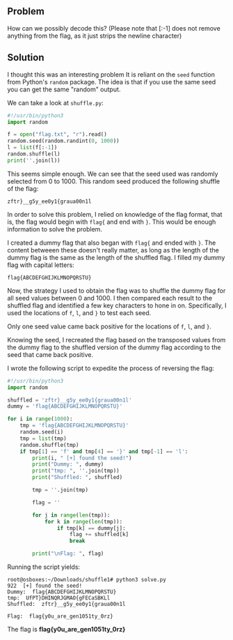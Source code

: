 ## Problem ##

How can we possibly decode this? (Please note that [:-1] does not remove anything from the flag, as it just strips the newline character)

## Solution ##

I thought this was an interesting problem It is reliant on the `seed` function from Python's `random` package. The idea is that if you use the same seed you can get the same "random" output.

We can take a look at `shuffle.py`:

```py
#!/usr/bin/python3
import random

f = open("flag.txt", "r").read()
random.seed(random.randint(0, 1000))
l = list(f[:-1])
random.shuffle(l)
print(''.join(l))
```

This seems simple enough. We can see that the seed used was randomly selected from 0 to 1000. This random seed produced the following shuffle of the flag:

`zftr}__g5y_ee0y1{graua00n1l`

In order to solve this problem, I relied on knowledge of the flag format, that is, the flag would begin with `flag{` and end with `}`. This would be enough information to solve the problem.

I created a dummy flag that also began with `flag{` and ended with `}`. The content betweeen these doesn't really matter, as long as the length of the dummy flag is the same as the length of the shuffled flag. I filled my dummy flag with capital letters:

`flag{ABCDEFGHIJKLMNOPQRSTU}`

Now, the strategy I used to obtain the flag was to shuffle the dummy flag for all seed values between 0 and 1000. I then compared each result to the shuffled flag and identified a few key characters to hone in on. Specifically, I used the locations of `f`, `l`, and `}` to test each seed.

Only one seed value came back positive for the locations of `f`, `l`, and `}`. 

Knowing the seed, I recreated the flag based on the transposed values from the dummy flag to the shuffled version of the dummy flag according to the seed that came back positive.

I wrote the following script to expedite the process of reversing the flag:

```py
#!/usr/bin/python3
import random

shuffled = 'zftr}__g5y_ee0y1{graua00n1l'
dummy = 'flag{ABCDEFGHIJKLMNOPQRSTU}'

for i in range(1000):
    tmp = 'flag{ABCDEFGHIJKLMNOPQRSTU}'
    random.seed(i)
    tmp = list(tmp)
    random.shuffle(tmp)
    if tmp[1] == 'f' and tmp[4] == '}' and tmp[-1] == 'l':
        print(i, " [+] found the seed!")
        print("Dummy: ", dummy)
        print("tmp: ", ''.join(tmp))
        print("Shuffled: ", shuffled)

        tmp = ''.join(tmp)

        flag = ''

        for j in range(len(tmp)):
            for k in range(len(tmp)):
                if tmp[k] == dummy[j]:
                    flag += shuffled[k]
                    break

        print("\nFlag: ", flag)
```

Running the script yields:

```console
root@osboxes:~/Downloads/shuffle1# python3 solve.py 
922  [+] found the seed!
Dummy:  flag{ABCDEFGHIJKLMNOPQRSTU}
tmp:  UfPT}DHINQRJGMAO{gFECaSBKLl
Shuffled:  zftr}__g5y_ee0y1{graua00n1l

Flag:  flag{y0u_are_gen1051ty_0rz}
```

The flag is **flag{y0u_are_gen1051ty_0rz}**


